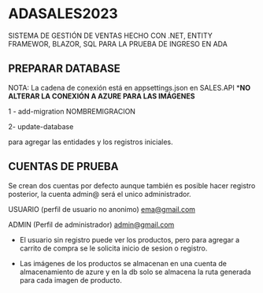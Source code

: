 # ADASALES2023
SISTEMA DE GESTIÓN DE VENTAS HECHO CON .NET, ENTITY FRAMEWOR, BLAZOR, SQL PARA LA PRUEBA DE INGRESO EN ADA

## PREPARAR DATABASE
NOTA: La cadena de conexión está en appsettings.json  en SALES.API ***NO ALTERAR LA CONEXIÓN A AZURE PARA LAS IMÁGENES**

1 - add-migration  NOMBREMIGRACION

2- update-database

para agregar las entidades y los registros iniciales. 

## CUENTAS DE PRUEBA
Se crean dos cuentas por defecto  aunque también es posible hacer registro posterior, la cuenta admin@ será el unico administrador.

USUARIO (perfil de usuario no anonimo)
ema@gmail.com

ADMIN (Perfil de administrador)
admin@gmail.com

* El usuario sin registro puede ver los productos, pero para agregar a carrito de compra se le solicita inicio de sesion o registro.

* Las imágenes de los productos se almacenan en una cuenta de almacenamiento de azure y en la db solo se almacena la ruta generada para cada imagen de producto.

